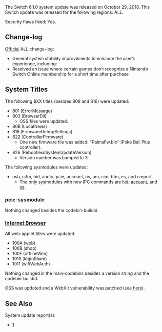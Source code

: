 The Switch 6.1.0 system update was released on October 29, 2018. This
Switch update was released for the following regions: ALL.

Security flaws fixed:
Yes.

## Change-log

[Official](https://en-americas-support.nintendo.com/app/answers/detail/a_id/22525/p/897)
ALL change-log:

  - General system stability improvements to enhance the user's
    experience, including:
  - Resolved an issue where certain games don’t recognize a Nintendo
    Switch Online membership for a short time after purchase

## System Titles

The following 8XX titles (besides 809 and 816) were updated:

  - 801 (ErrorMessage)
  - 803 (BrowserDll)
      - OSS files were updated.
  - 80B (LocalNews)
  - 818 (FirmwareDebugSettings)
  - 822 (ControllerFirmware)
      - One new firmware file was added: "PalmaFw.bin" (Poké Ball Plus
        controller).
  - 826 (RebootlessSystemUpdateVersion)
      - Version number was bumped to 3.

The following sysmodules were updated:

  - usb, nifm, hid, audio, pcie, account, ns, am, nim, btm, es, and
    creport.
      - The only sysmodules with new IPC commands are
        [hid](HID%20services.md "wikilink"),
        [account](Account%20services.md "wikilink"), and
        [ns](NS%20Services.md "wikilink").

### [pcie-sysmodule](PCIe%20services.md "wikilink")

Nothing changed besides the codebin-buildid.

### [Internet Browser](Internet%20Browser.md "wikilink")

All web-applet titles were updated:

  - 100A (web)
  - 100B (shop)
  - 100F (offlineWeb)
  - 1010 (loginShare)
  - 1011 (wifiWebAuth)

Nothing changed in the main-codebins besides a version string and the
codebin-buildid.

OSS was updated and a WebKit vulnerability was patched (see
[here](Switch%20Userland%20Flaws.md "wikilink")).

## See Also

System update
    report(s):

  - [1](https://yls8.mtheall.com/ninupdates/reports.php?date=10-29-18_08-05-12&sys=hac)
